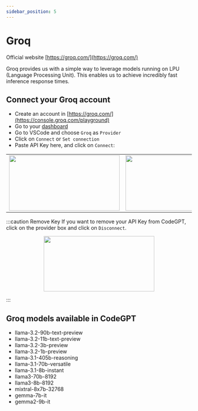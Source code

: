 ```yaml
---
sidebar_position: 5
---
```

# Groq
Official website [https://groq.com/](https://groq.com/)

Groq provides us with a simple way to leverage models running on LPU (Language Processing Unit). This enables us to achieve incredibly fast inference response times.

## Connect your Groq account
- Create an account in [https://groq.com/](https://console.groq.com/playground)
- Go to your [dashboard](https://console.groq.com/keys)
- Go to VSCode and choose `Groq` as `Provider`
- Click on `Connect` or `Set connection`
- Paste API Key here, and click on `Connect`:
  
<table>
  <tr>
    <td align="center">
      <img width="300" height="150" src="https://github.com/user-attachments/assets/81e954a9-974e-45e0-84f0-ac1316987ed8" />
      </td>
    <td align="center">
      <img width="300" height="150" src="https://github.com/user-attachments/assets/7b589a12-7529-466d-9b05-5da5922ff31a" />
    </td>
  </tr>
</table>


:::caution Remove Key
If you want to remove your API Key from CodeGPT, click on the provider box and click on `Disconnect`.

<p align="center">
      <img width="300" height="150" src="https://github.com/user-attachments/assets/d6eb8a17-a143-43ea-9f42-1d9fbcf192e8" />
</p>

:::

## Groq models available in CodeGPT
- llama-3.2-90b-text-preview
- llama-3.2-11b-text-preview
- llama-3.2-3b-preview
- llama-3.2-1b-preview
- llama-3.1-405b-reasoning
- llama-3.1-70b-versatile
- llama-3.1-8b-instant
- llama3-70b-8192
- llama3-8b-8192
- mixtral-8x7b-32768
- gemma-7b-it
- gemma2-9b-it
